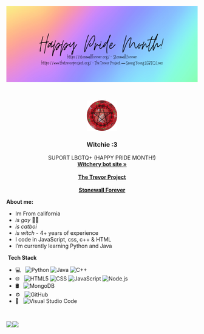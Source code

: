 <p align="center">
<img src="Pride month banner.png" alt="Logo" width="600" height="200">
</p>


<!-- PROJECT LOGO -->
<br />
<p align="center">
  <a href="http://www.witcherybot.xyz/">
    <img src="witcheryWonders PFP.png" alt="Logo" width="80" height="80">
  </a>

  <h3 align="center">Witchie :3</h3>

  <p align="center">
    SUPORT LBGTQ+ (HAPPY PRIDE MONTH!)
    <br />
    <a href="http://www.witcherybot.xyz/"><strong> Witchery bot site »</strong></a>
    <br />
    <br />
    <a href="https://www.thetrevorproject.org/"><strong> The Trevor Project </strong></a>
    <br />
    <br />
    <a href="https://stonewallforever.org/"><strong> Stonewall Forever </strong></a>
    <br />
  </p>
</p>


**About me:**
* Im From california 
* *is gay* 🏳️‍🌈
* *is catboi*
* *is witch* - 4+ years of experience 
* I code in JavaScript, css, c++ & HTML
* I’m currently learning Python and Java


&nbsp;**Tech Stack**

- 💻 &nbsp;
  ![Python](https://img.shields.io/badge/-Python-333333?style=flat&logo=python)
  ![Java](https://img.shields.io/badge/-Java-333333?style=flat&logo=Java&logoColor=007396)
  ![C++](https://img.shields.io/badge/-C++-333333?style=flat&logo=C%2B%2B&logoColor=00599C)
- 🌐 &nbsp;
  ![HTML5](https://img.shields.io/badge/-HTML5-333333?style=flat&logo=HTML5)
  ![CSS](https://img.shields.io/badge/-CSS-333333?style=flat&logo=CSS3&logoColor=1572B6)
  ![JavaScript](https://img.shields.io/badge/-JavaScript-333333?style=flat&logo=javascript)
  ![Node.js](https://img.shields.io/badge/-Node.js-333333?style=flat&logo=node.js)
- 🛢 &nbsp;
  ![MongoDB](https://img.shields.io/badge/-MongoDB-333333?style=flat&logo=mongodb)
- ⚙️ &nbsp;
  ![GitHub](https://img.shields.io/badge/-GitHub-333333?style=flat&logo=github)
- 🔧 &nbsp;
  ![Visual Studio Code](https://img.shields.io/badge/-Visual%20Studio%20Code-333333?style=flat&logo=visual-studio-code&logoColor=007ACC)

<br/>

<img align="" height='130px' src="https://github-readme-stats.vercel.app/api?username=WITCH4242&hide_title=true&show_icons=true&include_all_commits=true&line_height=21&bg_color=0,EC6C6C,FFD479,FFFC79,73FA79&theme=graywhite" /><img align="" height='130px' src="https://github-readme-stats.vercel.app/api/top-langs/?username=WITCH4242&hide_title=true&layout=compact&bg_color=0,73FA79,73FDFF,7A81FF&theme=graywhite" />

<br/>


<!---
WITCH4242/WITCH4242 is a ✨ special ✨ repository because its `README.md` (this file) appears on your GitHub profile.
You can click the Preview link to take a look at your changes.
--->
